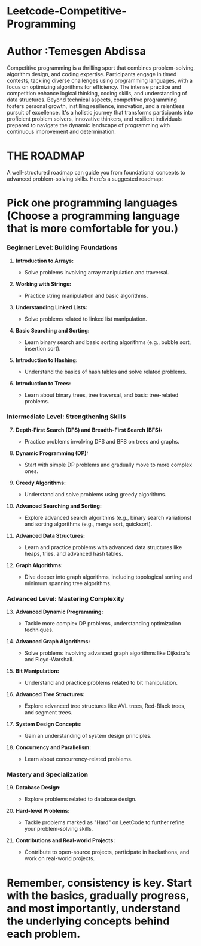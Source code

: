 # Leetcode-Competitive-Programming
# Author :Temesgen Abdissa
Competitive programming is a thrilling sport that combines problem-solving, algorithm design, and coding expertise. 
Participants engage in timed contests, tackling diverse challenges using programming languages, with a focus on optimizing algorithms for efficiency.
The intense practice and competition enhance logical thinking, coding skills, and understanding of data structures. 
Beyond technical aspects, competitive programming fosters personal growth, instilling resilience, innovation, and a relentless pursuit of excellence. 
It's a holistic journey that transforms participants into proficient problem solvers, innovative thinkers,
and resilient individuals prepared to navigate the dynamic landscape of programming with continuous improvement and determination.
# THE ROADMAP
 A well-structured roadmap can guide you from foundational concepts to advanced problem-solving skills. Here's a suggested roadmap:
 # Pick one programming languages (Choose a programming language that is more comfortable for you.)

### **Beginner Level: Building Foundations**

1. **Introduction to Arrays:**
   - Solve problems involving array manipulation and traversal.

2. **Working with Strings:**
   - Practice string manipulation and basic algorithms.

3. **Understanding Linked Lists:**
   - Solve problems related to linked list manipulation.

4. **Basic Searching and Sorting:**
   - Learn binary search and basic sorting algorithms (e.g., bubble sort, insertion sort).

5. **Introduction to Hashing:**
   - Understand the basics of hash tables and solve related problems.

6. **Introduction to Trees:**
   - Learn about binary trees, tree traversal, and basic tree-related problems.

### **Intermediate Level: Strengthening Skills**

7. **Depth-First Search (DFS) and Breadth-First Search (BFS):**
   - Practice problems involving DFS and BFS on trees and graphs.

8. **Dynamic Programming (DP):**
   - Start with simple DP problems and gradually move to more complex ones.

9. **Greedy Algorithms:**
   - Understand and solve problems using greedy algorithms.

10. **Advanced Searching and Sorting:**
    - Explore advanced search algorithms (e.g., binary search variations) and sorting algorithms (e.g., merge sort, quicksort).

11. **Advanced Data Structures:**
    - Learn and practice problems with advanced data structures like heaps, tries, and advanced hash tables.

12. **Graph Algorithms:**
    - Dive deeper into graph algorithms, including topological sorting and minimum spanning tree algorithms.

### **Advanced Level: Mastering Complexity**

13. **Advanced Dynamic Programming:**
    - Tackle more complex DP problems, understanding optimization techniques.

14. **Advanced Graph Algorithms:**
    - Solve problems involving advanced graph algorithms like Dijkstra's and Floyd-Warshall.

15. **Bit Manipulation:**
    - Understand and practice problems related to bit manipulation.

16. **Advanced Tree Structures:**
    - Explore advanced tree structures like AVL trees, Red-Black trees, and segment trees.

17. **System Design Concepts:**
    - Gain an understanding of system design principles.

18. **Concurrency and Parallelism:**
    - Learn about concurrency-related problems.

### **Mastery and Specialization**

19. **Database Design:**
    - Explore problems related to database design.

20. **Hard-level Problems:**
    - Tackle problems marked as "Hard" on LeetCode to further refine your problem-solving skills.

21. **Contributions and Real-world Projects:**
    - Contribute to open-source projects, participate in hackathons, and work on real-world projects.

# Remember, consistency is key. Start with the basics, gradually progress, and most importantly, understand the underlying concepts behind each problem. 
